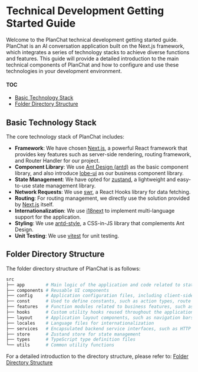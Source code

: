 # Technical Development Getting Started Guide

Welcome to the PlanChat technical development getting started guide. PlanChat is an AI conversation application built on the Next.js framework, which integrates a series of technology stacks to achieve diverse functions and features. This guide will provide a detailed introduction to the main technical components of PlanChat and how to configure and use these technologies in your development environment.

#### TOC

- [Basic Technology Stack](#basic-technology-stack)
- [Folder Directory Structure](#folder-directory-structure)

## Basic Technology Stack

The core technology stack of PlanChat includes:

- **Framework**: We have chosen [Next.js](https://nextjs.org/), a powerful React framework that provides key features such as server-side rendering, routing framework, and Router Handler for our project.
- **Component Library**: We use [Ant Design (antd)](https://ant.design/) as the basic component library, and also introduce [lobe-ui](https://github.com/lobehub/lobe-ui) as our business component library.
- **State Management**: We have opted for [zustand](https://github.com/pmndrs/zustand), a lightweight and easy-to-use state management library.
- **Network Requests**: We use [swr](https://swr.vercel.app/), a React Hooks library for data fetching.
- **Routing**: For routing management, we directly use the solution provided by [Next.js](https://nextjs.org/) itself.
- **Internationalization**: We use [i18next](https://www.i18next.com/) to implement multi-language support for the application.
- **Styling**: We use [antd-style](https://github.com/ant-design/antd-style), a CSS-in-JS library that complements Ant Design.
- **Unit Testing**: We use [vitest](https://github.com/vitest-dev/vitest) for unit testing.

## Folder Directory Structure

The folder directory structure of PlanChat is as follows:

```bash
src
├── app        # Main logic of the application and code related to state management
├── components # Reusable UI components
├── config     # Application configuration files, including client-side environment variables and server-side environment variables
├── const      # Used to define constants, such as action types, route names, etc.
├── features   # Function modules related to business features, such as Agent settings, plugin development pop-ups, etc.
├── hooks      # Custom utility hooks reused throughout the application
├── layout     # Application layout components, such as navigation bars, sidebars, etc.
├── locales    # Language files for internationalization
├── services   # Encapsulated backend service interfaces, such as HTTP requests
├── store      # Zustand store for state management
├── types      # TypeScript type definition files
└── utils      # Common utility functions
```

For a detailed introduction to the directory structure, please refer to: [Folder Directory Structure](Folder-Structure.en-US.md)

